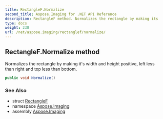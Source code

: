 ```yaml
---
title: RectangleF.Normalize
second_title: Aspose.Imaging for .NET API Reference
description: RectangleF method. Normalizes the rectangle by making its width and height positive left less than right and top less than bottom
type: docs
weight: 230
url: /net/aspose.imaging/rectanglef/normalize/
---
```

## RectangleF.Normalize method

Normalizes the rectangle by making it's width and height positive, left less than right and top less than bottom.

```csharp
public void Normalize()
```

### See Also

* struct [RectangleF](../)
* namespace [Aspose.Imaging](../../rectanglef/)
* assembly [Aspose.Imaging](../../../)



